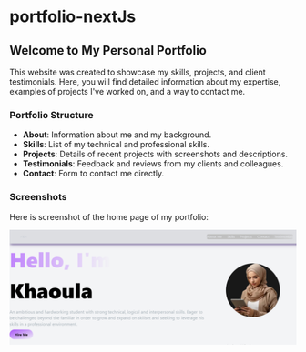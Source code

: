 # portfolio-nextJs

## Welcome to My Personal Portfolio

This website was created to showcase my skills, projects, and client testimonials. Here, you will find detailed information about my expertise, examples of projects I've worked on, and a way to contact me.

### Portfolio Structure


- **About**: Information about me and my background.
- **Skills**: List of my technical and professional skills.
- **Projects**: Details of recent projects with screenshots and descriptions.
- **Testimonials**: Feedback and reviews from my clients and colleagues.
- **Contact**: Form to contact me directly.

### Screenshots

Here is screenshot of the home page of my portfolio:

![about Page](https://github.com/KhaoulaKh01/portfolio-nextJs/blob/Premierbranche/src/portfolioNextJs.png)

